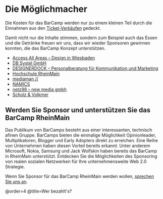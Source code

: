 # Die Möglichmacher

Die Kosten für das BarCamp werden nur zu einem kleinen Teil durch die Einnahmen aus den [Ticket-Verkäufen](/p/Tickets) gedeckt.

Damit nicht nur die Inhalte stimmen, sondern zum Beispiel auch das Essen und die Getränke freuen wir uns, dass wir 
wieder Sponsoren gewinnen konnten, die das BarCamp Konzept unterstützen.

 * [Access All Areas – Design in Wiesbaden](http://aaa-wiesbaden.de/)
 * [DB Systel GmbH](http://www.dbsystel.de/dbsystel/karriere/)
 * [DESIGNERDOCK – Personalberatung für Kommunikation und Marketing](https://www.designerdock.com/fuer-kunden/was-wir-bieten/)
 * [Hochschule RheinMain](https://www.hs-rm.de/)
 * [mediaman //](http://mediaman.com/)
 * [NAMICS](http://www.namics.com/)
 * [netz98 – new media gmbh](http://www.netz98.de/)
 * [Scholz & Volkmer](http://www.s-v.de/)

## Werden Sie Sponsor und unterstützen Sie das BarCamp RheinMain

Das Publikum von BarCamps besteht aus einer interessanten, technisch afinen Gruppe. BarCamps bieten die einmalige Möglichkeit Opinionleader, Multiplikatoren, Blogger und Early Adopters direkt zu erreichen. Eine Reihe von Unternehmen haben diesen Vorteil bereits erkannt. Unter anderem Microsoft, Nokia, Samsung und Jack Wolfskin haben bereits das BarCamp in RheinMain unterstützt.
Entdecken Sie die Möglichkeiten des Sponsoring von realen sozialen Netzwerken für Ihre unternehmensweite Web 2.0 Strategie.

Wenn Sie Sponsor für das BarCamp RheinMain werden wollen, [sprechen Sie uns an](/p/Kontakt/Index).

@order=4
@title=Wer bezahlt's?
